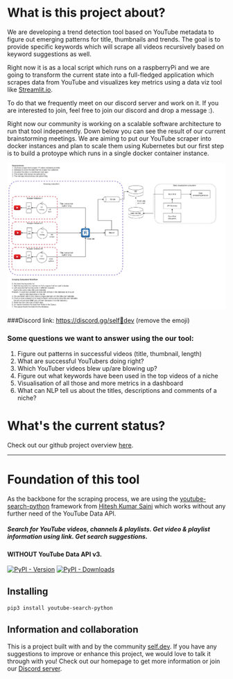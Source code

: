 # What is this project about?
We are developing a trend detection tool based on YouTube metadata to figure out emerging patterns for title, thumbnails and trends.
The goal is to provide specific keywords which will scrape all videos recursively based on keyword suggestions as well.

Right now it is as a local script which runs on a raspberryPi and we are going to transform the current state into a full-fledged 
application which scrapes data from YouTube and visualizes key metrics using a data viz tool like [Streamlit.io](https://streamlit.io).

To do that we frequently meet on our discord server and work on it. If you are interested to join, feel free to join our discord and
drop a message :). 

Right now our community is working on a scalable software architecture to run that tool indepenently.
Down below you can see the result of our current brainstorming meetings. We are aiming to put our YouTube scraper into docker instances
and plan to scale them using Kubernetes but our first step is to build a protoype which runs in a single docker container instance.

![architecture](imgs/architecture_overview.jpg "software architecture")

###Discord link: https://discord.gg/self🔵dev (remove the emoji)
### Some questions we want to answer using the our tool:
1. Figure out patterns in successful videos (title, thumbnail, length)
2. What are successful YouTubers doing right? 
3. Which YouTuber videos blew up/are blowing up?
4. Figure out what keywords have been used in the top videos of a niche
5. Visualisation of all those and more metrics in a dashboard
6. What can NLP tell us about the titles, descriptions and comments of a niche?

# What's the current status?
Check out our github project overview [here](https://github.com/selfdevs/yt-scraper/projects/1).

-----
# Foundation of this tool
As the backbone for the scraping process, we are using the [youtube-search-python](https://github.com/alexmercerind/youtube-search-python)
framework from [Hitesh Kumar Saini](https://github.com/alexmercerind) which works without any further need of the YouTube Data API.

##### Search for YouTube videos, channels & playlists. Get video & playlist information using link. Get search suggestions.
#### WITHOUT YouTube Data API v3.
[![PyPI - Version](https://img.shields.io/pypi/v/youtube-search-python?style=for-the-badge)](https://pypi.org/project/youtube-search-python)
[![PyPI - Downloads](https://img.shields.io/pypi/dm/youtube-search-python?label=DOWNLOADS&style=for-the-badge)](https://pypi.org/project/youtube-search-python)

## Installing
```bash
pip3 install youtube-search-python
```


</details>


## Information and collaboration
This is a project built with and by the community [self.dev](https://theselfdev.com).
If you have any suggestions to improve or enhance this project, we would love to talk it through with you!
Check out our homepage to get more information or join our [Discord server](https://theselfdev.com).
